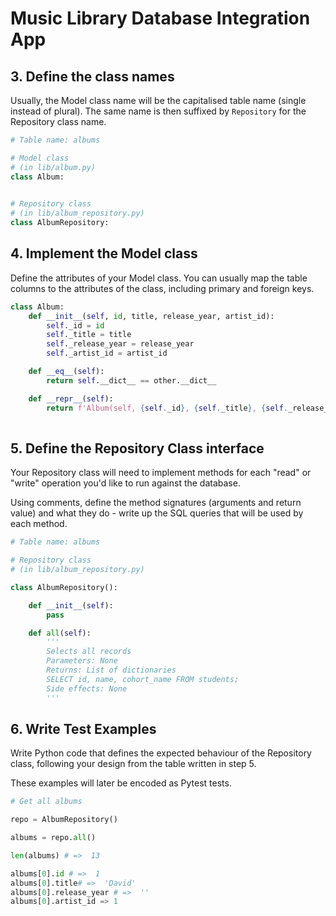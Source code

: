 # Music Library Database Integration App

## 3. Define the class names

Usually, the Model class name will be the capitalised table name (single instead of plural). The same name is then suffixed by `Repository` for the Repository class name.

```python
# Table name: albums

# Model class
# (in lib/album.py)
class Album:
    

# Repository class
# (in lib/album_repository.py)
class AlbumRepository:

```

## 4. Implement the Model class

Define the attributes of your Model class. You can usually map the table columns to the attributes of the class, including primary and foreign keys.

```python
class Album:
    def __init__(self, id, title, release_year, artist_id):
        self._id = id
        self._title = title
        self._release_year = release_year
        self._artist_id = artist_id

    def __eq__(self):
        return self.__dict__ == other.__dict__

    def __repr__(self):
        return f'Album(self, {self._id}, {self._title}, {self._release_year}, {self._artist_id})
    
```

## 5. Define the Repository Class interface

Your Repository class will need to implement methods for each "read" or "write" operation you'd like to run against the database.

Using comments, define the method signatures (arguments and return value) and what they do - write up the SQL queries that will be used by each method.

```python
# Table name: albums

# Repository class
# (in lib/album_repository.py)

class AlbumRepository():

    def __init__(self):
        pass

    def all(self):
        '''
        Selects all records
        Parameters: None
        Returns: List of dictionaries
        SELECT id, name, cohort_name FROM students;
        Side effects: None
        '''

```

## 6. Write Test Examples

Write Python code that defines the expected behaviour of the Repository class, following your design from the table written in step 5.

These examples will later be encoded as Pytest tests.

```python
# Get all albums

repo = AlbumRepository()

albums = repo.all()

len(albums) # =>  13

albums[0].id # =>  1
albums[0].title# =>  'David'
albums[0].release_year # =>  ''
albums[0].artist_id => 1

```
